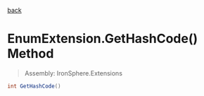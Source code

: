 ﻿

[back](/IronSphere.Extensions/types/EnumExtension)

# EnumExtension.GetHashCode() Method

> Assembly: IronSphere.Extensions

```csharp
int GetHashCode()
```



 